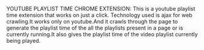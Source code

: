 YOUTUBE PLAYLIST TIME CHROME EXTENSION:
This is a youtube playlist time extension that works on just a click.
Technology used is ajax for web crawling.It works only on youtube.And it crawls through the page to generate the playlist time of the all the playlists present in a page or is currently running.It also gives the playlist time of the video playlist currently being played.
